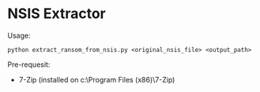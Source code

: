 # NSIS Extractor

Usage:

    python extract_ransom_from_nsis.py <original_nsis_file> <output_path>

Pre-requesit:
* 7-Zip (installed on c:\Program Files (x86)\7-Zip\)
